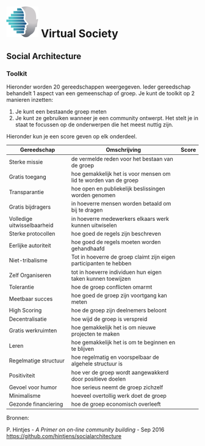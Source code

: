 # ![logo](../../images/logo.svg) Virtual Society

## Social Architecture

### Toolkit

Hieronder worden 20 gereedschappen weergegeven. Ieder gereedschap behandelt 1 aspect van een gemeenschap of groep. Je kunt de toolkit op 2 manieren inzetten:

1. Je kunt een bestaande groep meten
2. Je kunt ze gebruiken wanneer je een community ontwerpt. Het stelt je in staat te focussen op de onderwerpen die het meest nuttig zijn. 

Hieronder kun je een score geven op elk onderdeel.

| Gereedschap                 | Omschrijving                                                       | Score |
|-----------------------------|--------------------------------------------------------------------|-------|
| Sterke missie               | de vermelde reden voor het bestaan ​​van de groep                    |       |
| Gratis toegang              | hoe gemakkelijk het is voor mensen om lid te worden van de groep   |       |
| Transparantie               | hoe open en publiekelijk beslissingen worden genomen               |       |
| Gratis bijdragers           | in hoeverre mensen worden betaald om bij te dragen                 |       |
| Volledige uitwisselbaarheid | in hoeverre medewerkers elkaars werk kunnen uitwiselen             |       |
| Sterke protocollen          | hoe goed de regels zijn beschreven                                 |       |
| Eerlijke autoriteit         | hoe goed de regels moeten worden gehandhaafd                       |       |
| Niet-tribalisme             | Tot in hoeverre de groep claimt zijn eigen participanten te hebben |       |
| Zelf Organiseren            | tot in hoeverre individuen hun eigen taken kunnen toewijzen        |       |
| Tolerantie                  | hoe de groep conflicten omarmt                                     |       |
| Meetbaar succes             | hoe goed de groep zijn voortgang kan meten                         |       |
| High Scoring                | hoe de groep zijn deelnemers beloont                               |       |
| Decentralisatie             | hoe wijd de groep is verspreid                                     |       |
| Gratis werkruimten          | hoe gemakkelijk het is om nieuwe projecten te maken                |       |
| Leren                       | hoe gemakkelijk het is om te beginnen en te blijven                |       |
| Regelmatige structuur       | hoe regelmatig en voorspelbaar de algehele structuur is            |       |
| Positiviteit                | hoe ver de groep wordt aangewakkerd door positieve doelen          |       |
| Gevoel voor humor           | hoe serieus neemt de groep zichzelf                                |       |
| Minimalisme                 | hoeveel overtollig werk doet de groep                              |       |
| Gezonde financiering        | hoe de groep economisch overleeft                                  |       |


Bronnen: 

P. Hintjes - *A Primer on on-line community building* - Sep 2016
https://github.com/hintjens/socialarchitecture